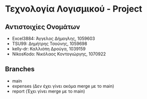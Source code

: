 # Τεχνολογία Λογισμικού - Project

## Αντιστοιχίες Ονομάτων
- Excel3884: Άγγελος Δήμογλης, 1059603
- TSU99: Δημήτρης Τσούνης, 1059698
- kelly-dr: Καλλιόπη Δρούγα, 1039159
- NikosKodo: Νικόλαος Κοντογιώργης, 1070922

## Branches
- main
- expenses (Δεν έχει γίνει ακόμα merge με το main)
- report (Έχει γίνει merge με το main)

